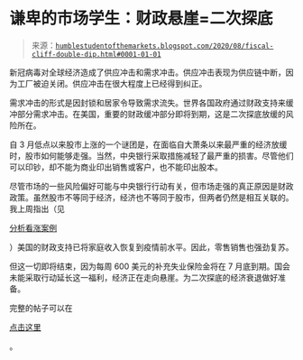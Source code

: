 <!--yml

分类：未分类

日期：2024-05-18 02:13:39

-->

# 谦卑的市场学生：财政悬崖=二次探底

> 来源：[`humblestudentofthemarkets.blogspot.com/2020/08/fiscal-cliff-double-dip.html#0001-01-01`](https://humblestudentofthemarkets.blogspot.com/2020/08/fiscal-cliff-double-dip.html#0001-01-01)

新冠病毒对全球经济造成了供应冲击和需求冲击。供应冲击表现为供应链中断，因为工厂被迫关闭。供应冲击在很大程度上已经得到纠正。

需求冲击的形式是因封锁和居家令导致需求流失。世界各国政府通过财政支持来缓冲部分需求冲击。在美国，重要的财政缓冲部分即将到期，这是二次探底放缓的风险所在。

自 3 月低点以来股市上涨的一个谜团是，在面临自大萧条以来最严重的经济放缓时，股市如何能够走强。当然，中央银行采取措施减轻了最严重的损害。尽管他们可以印钞，却不能为商业印出销售或客户，也不能印出股本。

尽管市场的一些风险偏好可能与中央银行行动有关，但市场走强的真正原因是财政政策。虽然股市不等同于经济，经济也不等同于股市，但两者仍然是相互关联的。我上周指出（见

[分析看涨案例](https://humblestudentofthemarkets.com/2020/07/25/analyzing-the-bull-case/)

）美国的财政支持已将家庭收入恢复到疫情前水平。因此，零售销售也强劲复苏。

但这一切即将结束，因为每周 600 美元的补充失业保险金将在 7 月底到期。国会未能采取行动延长这一福利，经济正在走向悬崖。为二次探底的经济衰退做好准备。

完整的帖子可以在

[点击这里](https://humblestudentofthemarkets.com/2020/08/01/fiscal-cliff-double-dip/)

。
